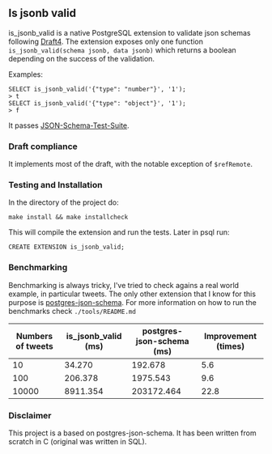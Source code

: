 ## Is jsonb valid

is_jsonb_valid is a native PostgreSQL extension to validate json schemas following [Draft4](https://tools.ietf.org/html/draft-zyp-json-schema-04).
The extension exposes only one function `is_jsonb_valid(schema jsonb, data jsonb)` which returns a boolean depending 
on the success of the validation.

Examples:

    SELECT is_jsonb_valid('{"type": "number"}', '1');
    > t
    SELECT is_jsonb_valid('{"type": "object"}', '1');
    > f

It passes [JSON-Schema-Test-Suite](https://github.com/json-schema-org/JSON-Schema-Test-Suite).

### Draft compliance
It implements most of the draft, with the notable exception of `$refRemote`.

### Testing and Installation

In the directory of the project do:

    make install && make installcheck
    
This will compile the extension and run the tests. Later in psql run:

    CREATE EXTENSION is_jsonb_valid;

### Benchmarking

Benchmarking is always tricky, I've tried to check agains a real world example, in particular tweets.
The only other extension that I know for this purpose is [postgres-json-schema](https://github.com/gavinwahl/postgres-json-schema/blob/master/postgres-json-schema--0.1.0.sql).
For more information on how to run the benchmarks check `./tools/README.md`

| Numbers of tweets | is_jsonb_valid (ms) |  postgres-json-schema (ms) | Improvement (times)
| --------------- | ---------------- | --------------- | ------- |
| 10       |  34.270  | 192.678 |  5.6 |
| 100 | 206.378 |  1975.543 | 9.6
| 10000 | 8911.354 | 203172.464 | 22.8


### Disclaimer
This project is a based on postgres-json-schema. It has been written from scratch in C (original was written in SQL).